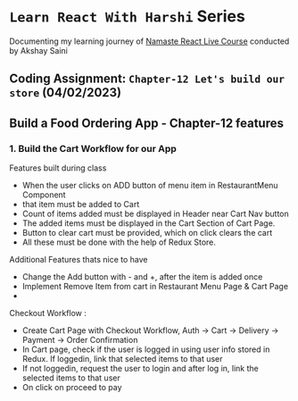 # `Learn React With Harshi` Series 
   Documenting my learning journey of [Namaste React Live Course](https://learn.namastedev.com/) conducted by Akshay Saini

## Coding Assignment: `Chapter-12 Let's build our store` (04/02/2023)

## Build a Food Ordering App - Chapter-12 features

### 1. Build the Cart Workflow for our App

<ans>Features built during class</ans>
  - When the user clicks on ADD button of menu item in RestaurantMenu Component
  - that item must be added to Cart 
  - Count of items added must be displayed in Header near Cart Nav button
  - The added items must be displayed in the Cart Section of Cart Page.
  - Button to clear cart must be provided, which on click clears the cart 
  - All these must be done with the help of Redux Store.

<ans>Additional Features thats nice to have </ans>

  - Change the Add button with - and +, after the item is added once 
  - Implement Remove Item from cart in Restaurant Menu Page & Cart Page 
  - 

Checkout Workflow :
  - Create Cart Page with Checkout Workflow, Auth -> Cart -> Delivery -> Payment -> Order Confirmation
  - In Cart page, check if the user is logged in using user info stored in Redux. If loggedin, link that selected items to that user
  - If not loggedin, request the user to login and after log in, link the selected items to that user
  - On click on proceed to pay 

